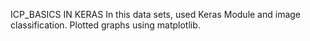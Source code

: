 ICP_BASICS IN KERAS
In this data sets, used Keras Module and image classification.
Plotted graphs using matplotlib.
